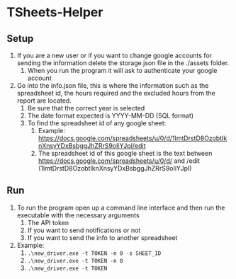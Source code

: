 # TSheets-Helper
## Setup
1. If you are a new user or if you want to change google accounts for sending the information delete the storage.json file in the ./assets folder. 
   1. When you run the program it will ask to authenticate your google account
2. Go into the info.json file, this is where the information such as the spreadsheet id, the hours required and the excluded hours from the report are located.
   1. Be sure that the correct year is selected
   2. The date format expected is YYYY-MM-DD (SQL format)
   3. To find the spreadsheet id of any google sheet:
      1. Example: https://docs.google.com/spreadsheets/u/0/d/1ImtDrstD8OzobtIknXnsyYDxBsbggJhZRrS9oIiYJpI/edit 
      2. The spreadsheet id of this google sheet is the text between https://docs.google.com/spreadsheets/u/0/d/ and /edit (1ImtDrstD8OzobtIknXnsyYDxBsbggJhZRrS9oIiYJpI)
## Run
1. To run the program open up a command line interface and then run the executable with the necessary arguments
    1. The API token
    2. If you want to send notifications or not
    3. If you want to send the info to another spreadsheet
2. Example:
    1. `.\new_driver.exe -t TOKEN -n 0 -s SHEET_ID`
    2. `.\new_driver.exe -t TOKEN -n 0`
    3. `.\new_driver.exe -t TOKEN`
    


